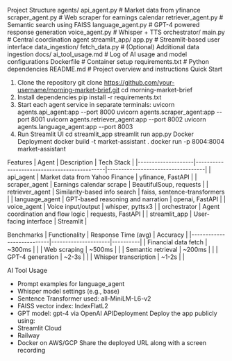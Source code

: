 Project Structure
 agents/
 api_agent.py # Market data from yfinance
 scraper_agent.py # Web scraper for earnings calendar
 retriever_agent.py # Semantic search using FAISS
 language_agent.py # GPT-4 powered response generation
 voice_agent.py # Whisper + TTS
 orchestrator/
 main.py # Central coordination agent
 streamlit_app/
 app.py # Streamlit-based user interface
 data_ingestion/
 fetch_data.py # (Optional) Additional data ingestion
 docs/
 ai_tool_usage.md # Log of AI usage and model configurations
 Dockerfile # Container setup
 requirements.txt # Python dependencies
 README.md # Project overview and instructions
Quick Start
1. Clone the repository
 git clone https://github.com/your-username/morning-market-brief.git
 cd morning-market-brief
2. Install dependencies
 pip install -r requirements.txt
3. Start each agent service in separate terminals:
 uvicorn agents.api_agent:app --port 8000
 uvicorn agents.scraper_agent:app --port 8001
 uvicorn agents.retriever_agent:app --port 8002
 uvicorn agents.language_agent:app --port 8003
4. Run Streamlit UI
 cd streamlit_app
 streamlit run app.py
Docker Deployment
docker build -t market-assistant .
docker run -p 8004:8004 market-assistant

Features
| Agent | Description | Tech Stack |
|--------------------|---------------------------------------------|-----------------------------------|
| api_agent | Market data from Yahoo Finance | yfinance, FastAPI |
| scraper_agent | Earnings calendar scrape | BeautifulSoup, requests |
| retriever_agent | Similarity-based info search | faiss, sentence-transformers |
| language_agent | GPT-based reasoning and narration | openai, FastAPI |
| voice_agent | Voice input/output | whisper, pyttsx3 |
| orchestrator | Agent coordination and flow logic | requests, FastAPI |
| streamlit_app | User-facing interface | Streamlit |

Benchmarks
| Functionality | Response Time (avg) | Accuracy |
|---------------------------|---------------------|----------|
| Financial data fetch | ~300ms | |
| Web scraping | ~500ms | |
| Semantic retrieval | ~200ms | |
| GPT-4 generation | ~2-3s | |
| Whisper transcription | ~1-2s | |

AI Tool Usage
- Prompt examples for language_agent
- Whisper model settings (e.g., base)
- Sentence Transformer used: all-MiniLM-L6-v2
- FAISS vector index: IndexFlatL2
- GPT model: gpt-4 via OpenAI APIDeployment
Deploy the app publicly using:
- Streamlit Cloud
- Railway
- Docker on AWS/GCP
Share the deployed URL along with a screen recording

